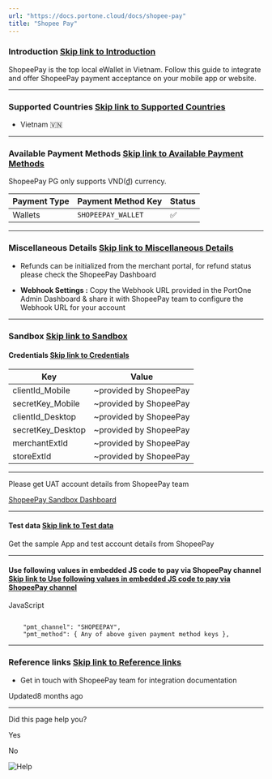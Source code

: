 ```yaml
---
url: "https://docs.portone.cloud/docs/shopee-pay"
title: "Shopee Pay"
---
```


### Introduction   [Skip link to Introduction](https://docs.portone.cloud/docs/shopee-pay\#introduction)

ShopeePay is the top local eWallet in Vietnam. Follow this guide to integrate and offer ShopeePay payment acceptance on your mobile app or website.

* * *

### Supported Countries   [Skip link to Supported Countries](https://docs.portone.cloud/docs/shopee-pay\#supported-countries)

- Vietnam 🇻🇳

* * *

### Available Payment Methods   [Skip link to Available Payment Methods](https://docs.portone.cloud/docs/shopee-pay\#available-payment-methods)

ShopeePay PG only supports VND(₫) currency.

| Payment Type | Payment Method Key | Status |
| --- | --- | --- |
| Wallets | `SHOPEEPAY_WALLET` | ✅ |

* * *

### Miscellaneous Details   [Skip link to Miscellaneous Details](https://docs.portone.cloud/docs/shopee-pay\#miscellaneous-details)

- Refunds can be initialized from the merchant portal, for refund status please check the ShopeePay Dashboard

- **Webhook Settings :** Copy the Webhook URL provided in the PortOne Admin Dashboard & share it with ShopeePay team to configure the Webhook URL for your account


* * *

### Sandbox   [Skip link to Sandbox](https://docs.portone.cloud/docs/shopee-pay\#sandbox)

#### Credentials   [Skip link to Credentials](https://docs.portone.cloud/docs/shopee-pay\#credentials)

| Key | Value |
| --- | --- |
| clientId\_Mobile | ~provided by ShopeePay |
| secretKey\_Mobile | ~provided by ShopeePay |
| clientId\_Desktop | ~provided by ShopeePay |
| secretKey\_Desktop | ~provided by ShopeePay |
| merchantExtId | ~provided by ShopeePay |
| storeExtId | ~provided by ShopeePay |

* * *

Please get UAT account details from ShopeePay team

[ShopeePay Sandbox Dashboard](https://business.uat.shopeepay.vn/login)

* * *

#### Test data   [Skip link to Test data](https://docs.portone.cloud/docs/shopee-pay\#test-data)

Get the sample App and test account details from ShopeePay

* * *

#### Use following values in embedded JS code to pay via ShopeePay channel   [Skip link to Use following values in embedded JS code to pay via ShopeePay channel](https://docs.portone.cloud/docs/shopee-pay\#use-following-values-in-embedded-js-code-to-pay-via-shopeepay-channel)

JavaScript

```rdmd-code lang-javascript theme-light

    "pmt_channel": "SHOPEEPAY",
    "pmt_method": { Any of above given payment method keys },

```

* * *

### Reference links   [Skip link to Reference links](https://docs.portone.cloud/docs/shopee-pay\#reference-links)

- Get in touch with ShopeePay team for integration documentation

Updated8 months ago

* * *

Did this page help you?

Yes

No

![Help](https://cdn.jsdelivr.net/gh/iamport-intl/portone-devx-chatbot-widget@production/public/chat-intro1.svg)